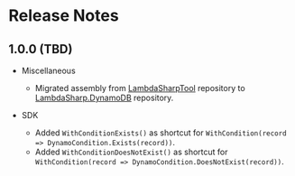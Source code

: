 # Release Notes


## 1.0.0 (TBD)

* Miscellaneous
    * Migrated assembly from [LambdaSharpTool](https://github.com/LambdaSharp/LambdaSharpTool) repository to [LambdaSharp.DynamoDB](https://github.com/LambdaSharp/LambdaSharp.DynamoDB/) repository.

* SDK
    * Added `WithConditionExists()` as shortcut for `WithCondition(record => DynamoCondition.Exists(record))`.
    * Added `WithConditionDoesNotExist()` as shortcut for `WithCondition(record => DynamoCondition.DoesNotExist(record))`.